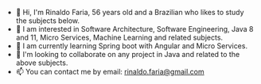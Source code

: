 - 👋 Hi, I'm Rinaldo Faria, 56 years old and a Brazilian who likes to study the subjects below.
- 👀 I am interested in Software Architecture, Software Engineering, Java 8 and 11, Micro Services, Machine Learning and related subjects.
- 🌱 I am currently learning Spring boot with Angular and Micro Services.
- 💞️ I'm looking to collaborate on any project in Java and related to the above subjects.
- 📫 You can contact me by
  email: rinaldo.faria@gmail.com
